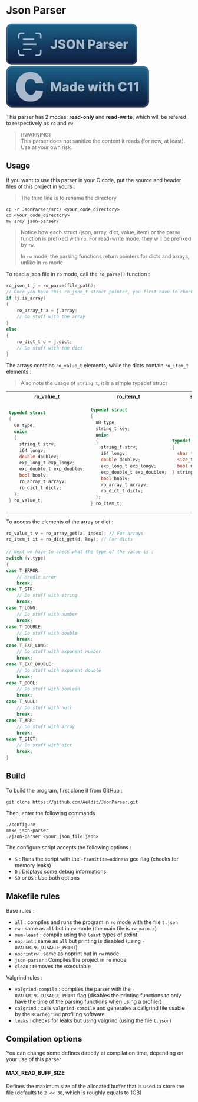 # Json Parser

![logo](https://raw.githubusercontent.com/Aeldit/Aeldit/2c162a9bf611658c32247bd5bba500a30d1b6ad9/github_profile/json-parser.svg)
![c](https://raw.githubusercontent.com/Aeldit/Aeldit/7abcf209fcfe3cbc0f29ffdc22668087fc9cea67/images/made-with-c11.svg)

This parser has 2 modes: **read-only** and **read-write**, which will be refered to respectively as `ro` and `rw`

> [!WARNING]\
> This parser does not sanitize the content it reads (for now, at least). Use at your own risk.


## Usage

If you want to use this parser in your C code, put the source and header files of this project in yours :

> The third line is to rename the directory

```shell
cp -r JsonParser/src/ <your_code_directory>
cd <your_code_directory>
mv src/ json-parser/
```


> Notice how each struct (json, array, dict, value, item) or the parse function is prefixed with `ro`. For read-write mode, they will be prefixed by `rw`.
>
> In `rw` mode, the parsing functions return pointers for dicts and arrays, unlike in `ro` mode

To read a json file in `ro` mode, call the `ro_parse()` function :
```c
ro_json_t j = ro_parse(file_path);
// Once you have this ro_json_t struct pointer, you first have to check whether it is an array or a dict :
if (j.is_array)
{
    ro_array_t a = j.array;
    // Do stuff with the array
}
else
{
    ro_dict_t d = j.dict;
    // Do stuff with the dict
}
```

The arrays contains `ro_value_t` elements, while the dicts contain `ro_item_t` elements :

> Also note the usage of `string_t`, it is a simple typedef struct

<center>
<table>
<tr>
<th>ro_value_t</th>
<th>ro_item_t</th>
<th>string_t</th>
</tr>
<tr>
<td>

```c
typedef struct
{
  u8 type;
  union
  {
    string_t strv;
    i64 longv;
    double doublev;
    exp_long_t exp_longv;
    exp_double_t exp_doublev;
    bool boolv;
    ro_array_t arrayv;
    ro_dict_t dictv;
  };
} ro_value_t;
```

</td>
<td>

```c
typedef struct
{
  u8 type;
  string_t key;
  union
  {
    string_t strv;
    i64 longv;
    double doublev;
    exp_long_t exp_longv;
    exp_double_t exp_doublev;
    bool boolv;
    ro_array_t arrayv;
    ro_dict_t dictv;
  };
} ro_item_t;
```

</td>
<td>

```c
typedef struct
{
  char *str;
  size_t len;
  bool needs_freeing;
} string_t;
```

</td>
</tr>
</table>
</center>

To access the elements of the array or dict :

```c
ro_value_t v = ro_array_get(a, index); // For arrays
ro_item_t it = ro_dict_get(d, key); // For dicts

// Next we have to check what the type of the value is :
switch (v.type)
{
case T_ERROR:
    // Handle error
    break;
case T_STR:
    // Do stuff with string
    break;
case T_LONG:
    // Do stuff with number
    break;
case T_DOUBLE:
    // Do stuff with double
    break;
case T_EXP_LONG:
    // Do stuff with exponent number
    break;
case T_EXP_DOUBLE:
    // Do stuff with exponent double
    break;
case T_BOOL:
    // Do stuff with boolean
    break;
case T_NULL:
    // Do stuff with null
    break;
case T_ARR:
    // Do stuff with array
    break;
case T_DICT:
    // Do stuff with dict
    break;
}
```


## Build

To build the program, first clone it from GitHub :

```shell
git clone https://github.com/Aeldit/JsonParser.git
```

Then, enter the following commands

```shell
./configure
make json-parser
./json-parser <your_json_file.json>
```

The configure script accepts the following options :
- `S` : Runs the script with the `-fsanitize=address` gcc flag (checks for memory leaks)
- `D` : Displays some debug informations
- `SD` or `DS` : Use both options


## Makefile rules

Base rules :
- `all` : compiles and runs the program in `ro` mode with the file `t.json`
- `rw` : same as `all` but  in `rw` mode (the main file is `rw_main.c`)
- `mem-least` : compile using the `least` types of stdint
- `noprint` : same as `all` but printing is disabled (using `-DVALGRING_DISABLE_PRINT`)
- `noprintrw` : same as noprint but in `rw` mode
- `json-parser` : Compiles the project in `ro` mode
- `clean` : removes the executable

Valgrind rules :
- `valgrind-compile` : compiles the parser with the `-DVALGRING_DISABLE_PRINT` flag (disables the printing functions to only have the time of the parsing functions when using a profiler)
- `calgrind` : calls `valgrind-compile` and generates a callgrind file usable by the `KCachegrind` profiling software
- `leaks` : checks for leaks but using valgrind (using the file `t.json`)

## Compilation options

You can change some defines directly at compilation time, depending on your use of this parser

#### MAX_READ_BUFF_SIZE

Defines the maximum size of the allocated buffer that is used to store the file (defaults to `2 << 30`, which is roughly equals to 1GB)

